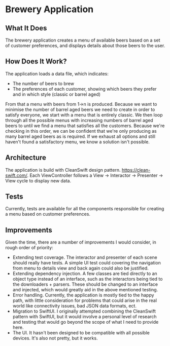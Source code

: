 
# Brewery Application

## What It Does
The brewery application creates a menu of available beers based on a set of customer preferences, and displays details about those beers to the user.

## How Does It Work?
The application loads a data file, which indicates:
 - The number of beers to brew
 - The preferences of each customer, showing which beers they prefer and in which style (classic or barrel aged)

From that a menu with beers from 1->n is produced. Because we want to minimise the number of barrel aged beers we need to create in order to satisfy everyone, we start with a menu that is entirely classic. We then loop through all the possible menus with increasing numbers of barrel aged beers to until we find a menu that satisfies all the customers. Because we're checking in this order, we can be confident that we're only producing as many barrel aged beers as is required. If we exhaust all options and still haven't found a satisfactory menu, we know a solution isn't possible.

## Architecture
The application is build with CleanSwift design pattern. https://clean-swift.com/. Each ViewController follows a View -> Interactor -> Presenter -> View cycle to display new data.

## Tests
Currently, tests are available for all the components responsible for creating a menu based on customer preferences.

## Improvements
Given the time, there are a number of improvements I would consider, in rough order of priority:
- Extending test coverage. The interactor and presenter of each scene should really have tests. A simple UI test could covering the navigation from menu to details view and back again could also be justified.
- Extending dependency injection. A few classes are tied directly to an object type instead of an interface, such as the interactors being tied to the downloaders + parsers. These should be changed to an interface and injected, which would greatly aid in the above mentioned testing.
- Error handling. Currently, the application is mostly tied to the happy path, with little consideration for problems that could arise in the real world like connectivity issues, bad JSON data formats, ect.
- Migration to SwiftUI. I originally attempted combining the CleanSwift pattern with SwiftUI, but it would involve a personal level of research and testing that would go beyond the scope of what I need to provide here.
- The UI. It hasn't been designed to be compatible with all possible devices. It's also not pretty, but it works.
